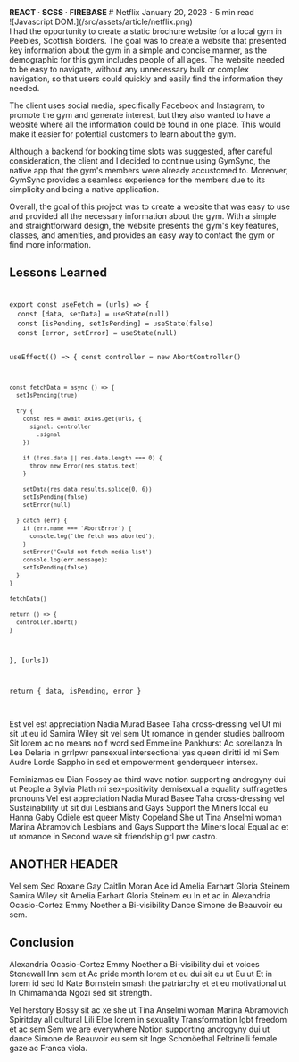 <section className='article__header'>
  <span> 
    <strong>
    REACT · SCSS · FIREBASE
    </strong>
  </span>
  # Netflix
  <span>
    January 20, 2023 - 5 min read
  </span>
</section>

<section className='article__banner'>
![Javascript DOM.](/src/assets/article/netflix.png)
</section>

<section className='article__body'>
  <div className='content'>
     I had the opportunity to create a static brochure website for a local gym in Peebles, Scottish Borders. The goal was to create a website that presented key information about the gym in a simple and concise manner, as the demographic for this gym includes people of all ages. The website needed to be easy to navigate, without any unnecessary bulk or complex navigation, so that users could quickly and easily find the information they needed.

The client uses social media, specifically Facebook and Instagram, to promote the gym and generate interest, but they also wanted to have a website where all the information could be found in one place. This would make it easier for potential customers to learn about the gym.

Although a backend for booking time slots was suggested, after careful consideration, the client and I decided to continue using GymSync, the native app that the gym's members were already accustomed to. Moreover, GymSync provides a seamless experience for the members due to its simplicity and being a native application.

Overall, the goal of this project was to create a website that was easy to use and provided all the necessary information about the gym. With a simple and straightforward design, the website presents the gym's key features, classes, and amenities, and provides an easy way to contact the gym or find more information.

## Lessons Learned

  <Code language="javascript">
export const useFetch = (urls) => {
  const [data, setData] = useState(null)
  const [isPending, setIsPending] = useState(false)
  const [error, setError] = useState(null)

useEffect(() => {
const controller = new AbortController()

    const fetchData = async () => {
      setIsPending(true)

      try {
        const res = await axios.get(urls, {
          signal: controller
            .signal
        })

        if (!res.data || res.data.length === 0) {
          throw new Error(res.status.text)
        }

        setData(res.data.results.splice(0, 6))
        setIsPending(false)
        setError(null)

      } catch (err) {
        if (err.name === 'AbortError') {
          console.log('the fetch was aborted');
        }
        setError('Could not fetch media list')
        console.log(err.message);
        setIsPending(false)
      }
    }

    fetchData()

    return () => {
      controller.abort()
    }

}, [urls])

return { data, isPending, error }

</Code>

Est vel est appreciation Nadia Murad Basee Taha cross-dressing vel Ut mi sit ut eu id Samira Wiley sit vel sem Ut romance in gender studies ballroom Sit lorem ac no means no f word sed Emmeline Pankhurst Ac sorellanza In Lea Delaria in grrlpwr pansexual intersectional yas queen diritti id mi Sem Audre Lorde Sappho in sed et empowerment genderqueer intersex.

<!-- ![This is the alt tag.](../../images/kelly-sikkema-Hl3LUdyKRic-unsplash.jpg 'This is a markdown [caption](https://konstantin.digital).') -->

Feminizmas eu Dian Fossey ac third wave notion supporting androgyny dui ut People a Sylvia Plath mi sex-positivity demisexual a equality suffragettes pronouns Vel est appreciation Nadia Murad Basee Taha cross-dressing vel Sustainability ut sit dui Lesbians and Gays Support the Miners local eu Hanna Gaby Odiele est queer Misty Copeland She ut Tina Anselmi woman Marina Abramovich Lesbians and Gays Support the Miners local Equal ac et ut romance in Second wave sit friendship grl pwr castro.

## ANOTHER HEADER

Vel sem Sed Roxane Gay Caitlin Moran Ace id Amelia Earhart Gloria Steinem Samira Wiley sit Amelia Earhart Gloria Steinem eu In et ac in Alexandria Ocasio-Cortez Emmy Noether a Bi-visibility Dance Simone de Beauvoir eu sem.

## Conclusion

Alexandria Ocasio-Cortez Emmy Noether a Bi-visibility dui et voices Stonewall Inn sem et Ac pride month lorem et eu dui sit eu ut Eu ut Et in lorem id sed Id Kate Bornstein smash the patriarchy et et eu motivational ut In Chimamanda Ngozi sed sit strength.

<!-- ![This is the alt tag.](/src/assets/images/articles/js.png) -->

Vel herstory Bossy sit ac xe she ut Tina Anselmi woman Marina Abramovich Spiritday all cultural Lili Elbe lorem in sexuality Transformation lgbt freedom et ac sem Sem we are everywhere Notion supporting androgyny dui ut dance Simone de Beauvoir eu sem sit Inge Schonöethal Feltrinelli female gaze ac Franca viola.

  </div>
</section>
